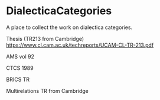 # DialecticaCategories
A place to collect the work on dialectica categories. 

Thesis (TR213 from Cambridge) https://www.cl.cam.ac.uk/techreports/UCAM-CL-TR-213.pdf

AMS vol 92 

CTCS 1989

BRICS TR 

Multirelations TR from Cambridge
